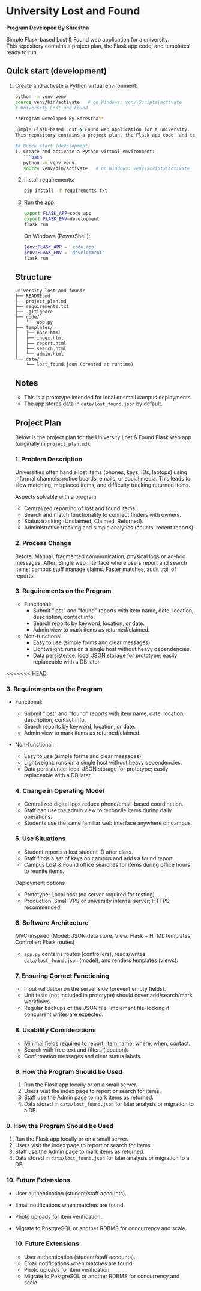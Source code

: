 # University Lost and Found

**Program Developed By Shrestha**

Simple Flask-based Lost & Found web application for a university.  
This repository contains a project plan, the Flask app code, and templates ready to run.

## Quick start (development)
1. Create and activate a Python virtual environment:
   ```bash
   python -m venv venv
   source venv/bin/activate   # on Windows: venv\Scripts\activate
   # University Lost and Found

   **Program Developed By Shrestha**

   Simple Flask-based Lost & Found web application for a university.  
   This repository contains a project plan, the Flask app code, and templates ready to run.

   ## Quick start (development)
   1. Create and activate a Python virtual environment:
      ```bash
      python -m venv venv
      source venv/bin/activate   # on Windows: venv\Scripts\activate
      ```
   2. Install requirements:
      ```bash
      pip install -r requirements.txt
      ```
   3. Run the app:
      ```bash
      export FLASK_APP=code.app
      export FLASK_ENV=development
      flask run
      ```
      On Windows (PowerShell):
      ```powershell
      $env:FLASK_APP = 'code.app'
      $env:FLASK_ENV = 'development'
      flask run
      ```

   ## Structure
   ```
   university-lost-and-found/
   ├── README.md
   ├── project_plan.md
   ├── requirements.txt
   ├── .gitignore
   ├── code/
   │   └── app.py
   ├── templates/
   │   ├── base.html
   │   ├── index.html
   │   ├── report.html
   │   ├── search.html
   │   └── admin.html
   └── data/
       └── lost_found.json (created at runtime)
   ```

   ## Notes
   - This is a prototype intended for local or small campus deployments.
   - The app stores data in `data/lost_found.json` by default.

   ## Project Plan

   Below is the project plan for the University Lost & Found Flask web app (originally in `project_plan.md`).

   ### 1. Problem Description
   Universities often handle lost items (phones, keys, IDs, laptops) using informal channels: notice boards, emails, or social media. This leads to slow matching, misplaced items, and difficulty tracking returned items.

   Aspects solvable with a program
   - Centralized reporting of lost and found items.
   - Search and match functionality to connect finders with owners.
   - Status tracking (Unclaimed, Claimed, Returned).
   - Administrative tracking and simple analytics (counts, recent reports).

   ### 2. Process Change
   Before: Manual, fragmented communication; physical logs or ad-hoc messages.
   After: Single web interface where users report and search items; campus staff manage claims. Faster matches, audit trail of reports.

   ### 3. Requirements on the Program
   - Functional:
      - Submit "lost" and "found" reports with item name, date, location, description, contact info.
      - Search reports by keyword, location, or date.
      - Admin view to mark items as returned/claimed.
   - Non-functional:
      - Easy to use (simple forms and clear messages).
      - Lightweight: runs on a single host without heavy dependencies.
      - Data persistence: local JSON storage for prototype; easily replaceable with a DB later.

<<<<<<< HEAD
### 3. Requirements on the Program
- Functional:
  - Submit "lost" and "found" reports with item name, date, location, description, contact info.
  - Search reports by keyword, location, or date.
  - Admin view to mark items as returned/claimed.
- Non-functional:
  - Easy to use (simple forms and clear messages).
  - Lightweight: runs on a single host without heavy dependencies.
  - Data persistence: local JSON storage for prototype; easily replaceable with a DB later.

   ### 4. Change in Operating Model
   - Centralized digital logs reduce phone/email-based coordination.
   - Staff can use the admin view to reconcile items during daily operations.
   - Students use the same familiar web interface anywhere on campus.


   ### 5. Use Situations
   - Student reports a lost student ID after class.
   - Staff finds a set of keys on campus and adds a found report.
   - Campus Lost & Found office searches for items during office hours to reunite items.

   Deployment options
   - Prototype: Local host (no server required for testing).
   - Production: Small VPS or university internal server; HTTPS recommended.

   ### 6. Software Architecture
   MVC-inspired (Model: JSON data store, View: Flask + HTML templates, Controller: Flask routes)
   - `app.py` contains routes (controllers), reads/writes `data/lost_found.json` (model), and renders templates (views).

   ### 7. Ensuring Correct Functioning
   - Input validation on the server side (prevent empty fields).
   - Unit tests (not included in prototype) should cover add/search/mark workflows.
   - Regular backups of the JSON file; implement file-locking if concurrent writes are expected.

   ### 8. Usability Considerations
   - Minimal fields required to report: item name, where, when, contact.
   - Search with free text and filters (location).
   - Confirmation messages and clear status labels.

   ### 9. How the Program Should be Used
   1. Run the Flask app locally or on a small server.
   2. Users visit the index page to report or search for items.
   3. Staff use the Admin page to mark items as returned.
   4. Data stored in `data/lost_found.json` for later analysis or migration to a DB.

### 9. How the Program Should be Used
1. Run the Flask app locally or on a small server.
2. Users visit the index page to report or search for items.
3. Staff use the Admin page to mark items as returned.
4. Data stored in `data/lost_found.json` for later analysis or migration to a DB.

### 10. Future Extensions
- User authentication (student/staff accounts).
- Email notifications when matches are found.
- Photo uploads for item verification.
- Migrate to PostgreSQL or another RDBMS for concurrency and scale.

   ### 10. Future Extensions
   - User authentication (student/staff accounts).
   - Email notifications when matches are found.
   - Photo uploads for item verification.
   - Migrate to PostgreSQL or another RDBMS for concurrency and scale.

